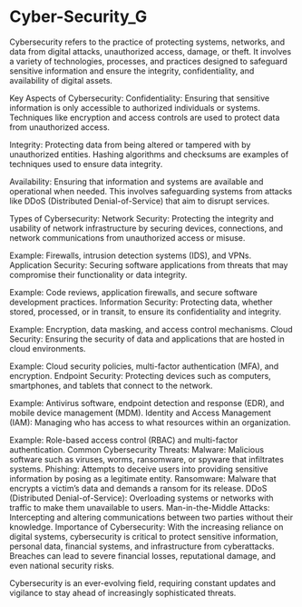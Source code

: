# Cyber-Security_G
Cybersecurity refers to the practice of protecting systems, networks, and data from digital attacks, unauthorized access, damage, or theft. It involves a variety of technologies, processes, and practices designed to safeguard sensitive information and ensure the integrity, confidentiality, and availability of digital assets.

Key Aspects of Cybersecurity:
Confidentiality: Ensuring that sensitive information is only accessible to authorized individuals or systems. Techniques like encryption and access controls are used to protect data from unauthorized access.

Integrity: Protecting data from being altered or tampered with by unauthorized entities. Hashing algorithms and checksums are examples of techniques used to ensure data integrity.

Availability: Ensuring that information and systems are available and operational when needed. This involves safeguarding systems from attacks like DDoS (Distributed Denial-of-Service) that aim to disrupt services.

Types of Cybersecurity:
Network Security: Protecting the integrity and usability of network infrastructure by securing devices, connections, and network communications from unauthorized access or misuse.

Example: Firewalls, intrusion detection systems (IDS), and VPNs.
Application Security: Securing software applications from threats that may compromise their functionality or data integrity.

Example: Code reviews, application firewalls, and secure software development practices.
Information Security: Protecting data, whether stored, processed, or in transit, to ensure its confidentiality and integrity.

Example: Encryption, data masking, and access control mechanisms.
Cloud Security: Ensuring the security of data and applications that are hosted in cloud environments.

Example: Cloud security policies, multi-factor authentication (MFA), and encryption.
Endpoint Security: Protecting devices such as computers, smartphones, and tablets that connect to the network.

Example: Antivirus software, endpoint detection and response (EDR), and mobile device management (MDM).
Identity and Access Management (IAM): Managing who has access to what resources within an organization.

Example: Role-based access control (RBAC) and multi-factor authentication.
Common Cybersecurity Threats:
Malware: Malicious software such as viruses, worms, ransomware, or spyware that infiltrates systems.
Phishing: Attempts to deceive users into providing sensitive information by posing as a legitimate entity.
Ransomware: Malware that encrypts a victim’s data and demands a ransom for its release.
DDoS (Distributed Denial-of-Service): Overloading systems or networks with traffic to make them unavailable to users.
Man-in-the-Middle Attacks: Intercepting and altering communications between two parties without their knowledge.
Importance of Cybersecurity:
With the increasing reliance on digital systems, cybersecurity is critical to protect sensitive information, personal data, financial systems, and infrastructure from cyberattacks. Breaches can lead to severe financial losses, reputational damage, and even national security risks.

Cybersecurity is an ever-evolving field, requiring constant updates and vigilance to stay ahead of increasingly sophisticated threats.

